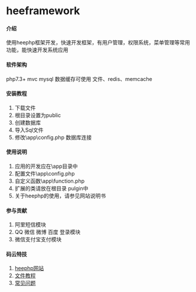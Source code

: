 # heeframework

#### 介绍
使用heephp框架开发，快速开发框架，有用户管理，权限系统，菜单管理等常用功能，能快速开发系统应用

#### 软件架构
php7.3+ mvc mysql 数据缓存可使用 文件、redis、memcache 

#### 安装教程

1.  下载文件
2.  根目录设置为public
3.  创建数据库
4.  导入Sql文件
5.  修改\app\config.php 数据库连接

#### 使用说明

1.  应用的开发应在\app目录中
2.  配置文件\app\config.php
3.  自定义函数\app\function.php
4.  扩展的类请放在根目录 pulgin中
5.  关于heephp的使用，请参见网站说明书

#### 参与贡献

1.  阿里短信模块
2.  QQ 微信 微博 百度 登录模块
3.  微信支付宝支付模块


#### 码云特技

1.  [heephp网站](http://www.heephp.com)
2.  [文件教程](http://doc.heephp.com)
3.  [常见问题](http://www.heephp.com)